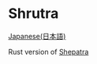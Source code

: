 # Shrutra

[Japanese(日本語)](README.ja.md)

Rust version of [Shepatra](https://github.com/Eleven-junichi2/shepatra)
